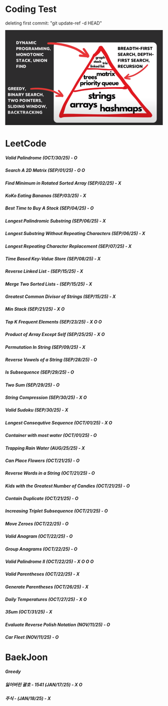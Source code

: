 # Coding Test

deleting first commit: "git update-ref -d HEAD"


![Image](image.png)

# LeetCode
##### Valid Palindrome (OCT/30/25) - O 
##### Search A 2D Matrix (SEP/01/25) - O O
##### Find Minimum in Rotated Sorted Array (SEP/02/25) - X
##### KoKo Eating Bananas (SEP/03/25) - X
##### Best Time to Buy A Stock (SEP/04/25) - O
##### Longest Palindromic Substring (SEP/06/25) - X
##### Longest Substring Without Repeating Characters (SEP/06/25) - X
##### Longest Repeating Character Replacement (SEP/07/25) - X
##### Time Based Key-Value Store (SEP/08/25) - X
##### Reverse Linked List - (SEP/15/25) - X
##### Merge Two Sorted Lists - (SEP/15/25) - X
##### Greatest Common Divisor of Strings (SEP/15/25) - X
##### Min Stack (SEP/21/25) - X O
##### Top K Frequent Elements (SEP/23/25) - X O O
##### Product of Array Except Self (SEP/25/25) - X O
##### Permutation In String (SEP/09/25) - X
##### Reverse Vowels of a String (SEP/28/25) - O
##### Is Subsequence (SEP/29/25) - O
##### Two Sum (SEP/29/25) - O
##### String Compression (SEP/30/25) - X O
##### Valid Sudoku (SEP/30/25) - X
##### Longest Consequtive Sequence (OCT/01/25) - X O
##### Container with most water (OCT/01/25) - O
##### Trapping Rain Water (AUG/25/25) - X
##### Can Place Flowers (OCT/21/25) - O 
##### Reverse Words in a String (OCT/21/25) - O
##### Kids with the Greatest Number of Candies (OCT/21/25) - O
##### Contain Duplicate (OCT/21/25) - O
##### Increasing Triplet Subsequence (OCT/21/25) - O
##### Move Zeroes (OCT/22/25) - O
##### Valid Anagram (OCT/22/25) - O
##### Group Anagrams (OCT/22/25) - O
##### Valid Palindrome II (OCT/22/25) - X O O O
##### Valid Parentheses (OCT/22/25) - X
##### Generate Parentheses (OCT/26/25) - X
##### Daily Temperatures  (OCT/27/25) - X O
##### 3Sum (OCT/31/25) - X 
##### Evaluate Reverse Polish Notation (NOV/11/25) - O
##### Car Fleet (NOV/11/25) - O

# BaekJoon 
##### Greedy
##### 잃어버린 괄호 - 1541 (JAN/17/25) - X O
##### 주식 - (JAN/18/25) - X    



